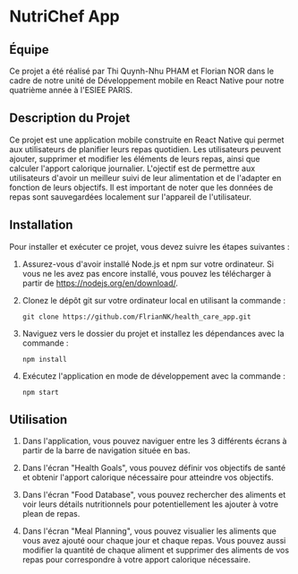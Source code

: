 # NutriChef App

## Équipe

Ce projet a été réalisé par Thi Quynh-Nhu PHAM et Florian NOR dans le cadre de notre unité de Développement mobile en React Native pour notre quatrième année à l'ESIEE PARIS.

## Description du Projet

Ce projet est une application mobile construite en React Native qui permet aux utilisateurs de planifier leurs repas quotidien. Les utilisateurs peuvent ajouter, supprimer et modifier les éléments de leurs repas, ainsi que calculer l'apport calorique journalier. L'ojectif est de permettre aux utilisateurs d'avoir un meilleur suivi de leur alimentation et de l'adapter en fonction de leurs objectifs.
Il est important de noter que les données de repas sont sauvegardées localement sur l'appareil de l'utilisateur.

## Installation

Pour installer et exécuter ce projet, vous devez suivre les étapes suivantes :

1. Assurez-vous d'avoir installé Node.js et npm sur votre ordinateur. Si vous ne les avez pas encore installé, vous pouvez les télécharger à partir de https://nodejs.org/en/download/.
   
2. Clonez le dépôt git sur votre ordinateur local en utilisant la commande : 
    ```
    git clone https://github.com/FlrianNK/health_care_app.git
    ```

3. Naviguez vers le dossier du projet et installez les dépendances avec la commande : 
    ```
    npm install
    ```

4. Exécutez l'application en mode de développement avec la commande : 
    ```
    npm start
    ```

## Utilisation

1. Dans l'application, vous pouvez naviguer entre les 3 différents écrans à partir de la barre de navigation située en bas.

2. Dans l'écran "Health Goals", vous pouvez définir vos objectifs de santé et obtenir l'apport calorique nécessaire pour atteindre vos objectifs.

3. Dans l'écran "Food Database", vous pouvez rechercher des aliments et voir leurs détails nutritionnels pour potentiellement les ajouter à votre plean de repas.

4. Dans l'écran "Meal Planning", vous pouvez visualier les aliments que vous avez ajouté oour chaque jour et chaque repas. Vous pouvez aussi modifier la quantité de chaque aliment et supprimer des aliments de vos repas pour correspondre à votre apport calorique nécessaire.
